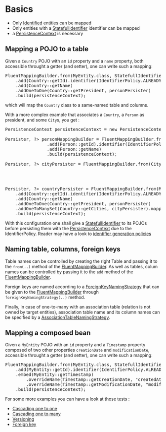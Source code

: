 # Basics

* Only [Identified](../id/Identified.java) entities can be mapped
* Only entities with a [StatefullIdentifier](../../../../../../../../../core/src/main/java/org/codefilarete/stalactite/persistence/id/manager/StatefullIdentifier.java) identifier can be mapped
* a [PersistenceContext](PersistenceContext.java) is necessary

## Mapping a POJO to a table

Given a `Country` POJO with an `id` property and a `name` property, both accessible throught a getter (and setter), one can write such a mapping:

<pre>
FluentMappingBuilder.from(MyEntity.class, StatefullIdentifier.class)
	.add(Country::getId).identifier(IdentifierPolicy.ALREADY_ASSIGNED)
	.add(Country::getName)
	.addOneToOne(Country::getPresident, personPersister)
	.build(persistenceContext);
</pre>
which will map the `Country` class to a same-named table and columns.

With a more complex example that associates a `Country`, a `Person` as president, and some `City`s, you get :
<pre>
PersistenceContext persistenceContext = new PersistenceContext(dataSource, new HSQLDBDialect());

Persister<Person, Identifier<Long>, ?> personMappingBuilder = FluentMappingBuilder.from(Person.class, Identifier.LONG_TYPE)
				.add(Person::getId).identifier(IdentifierPolicy.ALREADY_ASSIGNED)
				.add(Person::getName)
				.build(persistenceContext);
				
Persister<City, Identifier<Long>, ?> cityPersister = FluentMappingBuilder.from(City.class, Identifier.LONG_TYPE)
                                                     				.add(City::getId).identifier(IdentifierPolicy.ALREADY_ASSIGNED)
                                                     				.add(City::getName)
                                                     				.build(persistenceContext);

Persister<City, Identifier<Long>, ?> countryPersister = FluentMappingBuilder.from(MyEntity.class, StatefullIdentifier.class)
	.add(Country::getId).identifier(IdentifierPolicy.ALREADY_ASSIGNED)
	.add(Country::getName)
	.addOneToOne(Country::getPresident, personPersister)
	.addOneToManySet(Country::getCities, cityPersister).mappedBy(City::setCountry).cascading(ALL)
	.build(persistenceContext);
</pre>

With this configuration one shall give a [StatefullIdentifier](../../../../../../../../../core/src/main/java/org/codefilarete/stalactite/persistence/id/manager/StatefullIdentifier.java) to its POJOs
before persisting them with the [PersistenceContext](PersistenceContext.java) due to the IdentifierPolicy.
Reader may have a look to [identifier generation policies](../../../../../../../../../core/src/main/java/org/codefilarete/stalactite/persistence/id/manager/Identifier%20generation%20policies.md)

## Naming table, columns, foreign keys

Table names can be controlled by creating the right Table and passing it to the `from(..)` method of the [FluentMappingBuilder](FluentMappingBuilder.java).
As well as tables, colum names can be controlled by passing it to the `add` method of the [FluentMappingBuilder](FluentMappingBuilder.java).

Foreign keys are named according to a [ForeignKeyNamingStrategy](ForeignKeyNamingStrategy.java) that can be given to the [FluentMappingBuilder](FluentMappingBuilder.java)
through `foreignKeyNamingStrategy(..)` method.

Finally, in case of one-to-many with an association table (relation is not owned by target entities), association table name and its column names can
be specified by a [AssociationTableNamingStrategy](AssociationTableNamingStrategy.java).

## Mapping a composed bean

Given a `MyEntity` POJO with an `id` property and a `Timestamp` property composed of two other properties `creationDate` and `modificationDate`,
 accessible throught a getter (and setter), one can write such a mapping:

<pre>
FluentMappingBuilder.from(MyEntity.class, StatefullIdentifier.class)
	.add(MyEntity::getId).identifier(IdentifierPolicy.ALREADY_ASSIGNED)
	.embed(MyEntity::getTimestamp)
		.overrideName(Timestamp::getCreationDate, "createdAt")
		.overrideName(Timestamp::getModificationDate, "modifiedAt")
	.build(persistenceContext);
</pre>

For some more examples you can have a look at those tests :
- [Cascading one to one](FluentMappingBuilderCascadeTest.java)
- [Cascading one to many](FluentMappingBuilderCollectionCascadeTest.java)
- [Versioning](FluentMappingBuilderVersioningTest.java)
- [Foreign key](FluentMappingBuilderForeignKeyTest.java)
